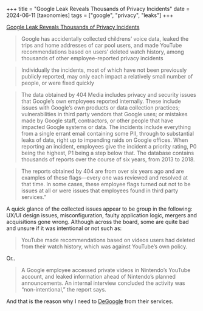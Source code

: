 +++
title = "Google Leak Reveals Thousands of Privacy Incidents"
date = 2024-06-11
[taxonomies]
tags = ["google", "privacy", "leaks"]
+++

[Google Leak Reveals Thousands of Privacy Incidents](https://www.404media.co/google-leak-reveals-thousands-of-privacy-incidents/)

> Google has accidentally collected childrens’ voice data, leaked the trips and home addresses of car pool users, and made YouTube recommendations based on users’ deleted watch history, among thousands of other employee-reported privacy incidents

> Individually the incidents, most of which have not been previously publicly reported, may only each impact a relatively small number of people, or were fixed quickly

> The data obtained by 404 Media includes privacy and security issues that Google’s own employees reported internally. These include issues with Google’s own products or data collection practices; vulnerabilities in third party vendors that Google uses; or mistakes made by Google staff, contractors, or other people that have impacted Google systems or data. The incidents include everything from a single errant email containing some PII, through to substantial leaks of data, right up to impending raids on Google offices. When reporting an incident, employees give the incident a priority rating, P0 being the highest, P1 being a step below that. The database contains thousands of reports over the course of six years, from 2013 to 2018.

> The reports obtained by 404 are from over six years ago and are examples of these flags—every one was reviewed and resolved at that time. In some cases, these employee flags turned out not to be issues at all or were issues that employees found in third party services.”

A quick glance of the collected issues appear to be group in the following: UX/UI design issues, misconfiguration, faulty application logic, mergers and acquisitions gone wrong. Although across the board, some are quite bad and unsure if it was intentional or not such as:

> YouTube made recommendations based on videos users had deleted from their watch history, which was against YouTube’s own policy.

Or..

> A Google employee accessed private videos in Nintendo’s YouTube account, and leaked information ahead of Nintendo’s planned announcements. An internal interview concluded the activity was “non-intentional,” the report says.

And that is the reason why I need to [DeGoogle](https://johntuyen.com/wiretap/how-to-quit-google/) from their services.